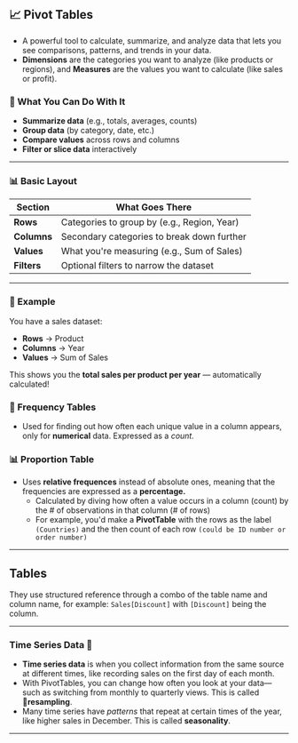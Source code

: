 ## :chart_with_upwards_trend: Pivot Tables
* A powerful tool to calculate, summarize, and analyze data that lets you see comparisons, patterns, and trends in your data.
* **Dimensions** are the categories you want to analyze (like products or regions), and **Measures** are the values you want to calculate (like sales or profit).

### 🧩 What You Can Do With It

- **Summarize data** (e.g., totals, averages, counts)
- **Group data** (by category, date, etc.)
- **Compare values** across rows and columns
- **Filter or slice data** interactively

---

### 📊 Basic Layout

| Section     | What Goes There                            |
|-------------|---------------------------------------------|
| **Rows**    | Categories to group by (e.g., Region, Year) |
| **Columns** | Secondary categories to break down further  |
| **Values**  | What you're measuring (e.g., Sum of Sales)  |
| **Filters** | Optional filters to narrow the dataset      |

---

### 🧠 Example

You have a sales dataset:

- **Rows** → Product  
- **Columns** → Year  
- **Values** → Sum of Sales  

This shows you the **total sales per product per year** — automatically calculated!

### 🔢 Frequency Tables
* Used for finding out how often each unique value in a column appears, only for **numerical** data. Expressed as a *count.*

### 📊 Proportion Table
* Uses **relative frequences** instead of absolute ones, meaning that the frequencies are expressed as a **percentage.** 
  * Calculated by diving how often a value occurs in a column (count) by the # of observations in that column (# of rows)
  * For example, you'd make a **PivotTable** with the rows as the label ```(Countries)``` and the then count of each row ```(could be ID number or order number)```
---

## Tables 
They use structured reference through a combo of the table name and column name, for example: ```Sales[Discount]``` with ```[Discount]``` being the column. 

---


### Time Series Data 📅 
* **Time series data**  is when you collect information from the same source at different times, like recording sales on the first day of each month.
* With PivotTables, you can change how often you look at your data—such as switching from monthly to quarterly views. This is called 🔄**resampling**.
* Many time series have *patterns* that repeat at certain times of the year, like higher sales in December. This is called **seasonality**.

---

